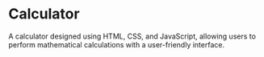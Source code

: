 # Calculator
A calculator designed using HTML, CSS, and JavaScript, allowing users to perform mathematical calculations with a user-friendly interface.
